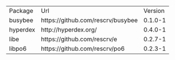 <table>
<tr> <td>Package</td> <td>Url</td> <td>Version</td></tr>
  <tr> <td>busybee</td> <td>https://github.com/rescrv/busybee</td> <td>0.1.0-1</td> </tr>
  <tr> <td>hyperdex</td> <td>http://hyperdex.org/</td> <td>0.4.0-1</td> </tr>
  <tr> <td>libe</td> <td>https://github.com/rescrv/e</td> <td>0.2.7-1</td> </tr>
  <tr> <td>libpo6</td> <td>https://github.com/rescrv/po6</td> <td>0.2.3-1</td> </tr>
</table>
